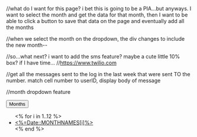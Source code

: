//what do I want for this page?  i bet this is going to be a PIA...but anyways.  I want to select the month and get the data for that month, then I want to be able to click a button to save that data on the page and eventually add all the months

//when we select the month on the dropdown, the div changes to include the new month--

//so...what next?  i want to add the sms feature?  maybe a cute little 10% box?  if I have time...
//https://www.twilio.com

//get all the messages sent to the log in the last week that were sent TO the number.  match cell number to userID, display body of message

//month dropdown feature

  <div id="month-dropdown" class = "col-md-8 col-centered btn-group">
    <button type="button" class="btn btn-default dropdown-toggle" data-toggle="dropdown" aria-haspopup="true" aria-expanded="false">Months<span class="caret"></span></button>
      <ul class="dropdown-menu">
        <% for i in 1..12 %>
          <li><a id="month-choice" href="<%=i%>"><%=Date::MONTHNAMES[i]%></a></li>
        <% end %>
      </ul>
    </div> <!--end button group -->

